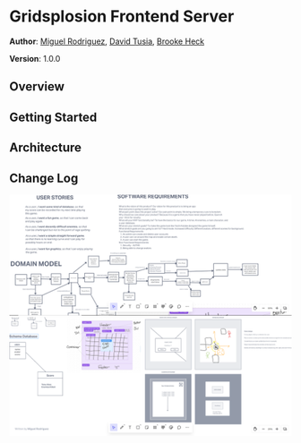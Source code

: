 # Gridsplosion Frontend Server

**Author**: [Miguel Rodriguez](https://github.com/m11gz), [David Tusia](https://github.com/dftjr), [Brooke Heck](https://github.com/BrookeHeck)

**Version**: 1.0.0 

## Overview


## Getting Started


## Architecture


## Change Log


![Screenshot1](src/images/1.PNG)
![Screenshot2](src/images/2.PNG)

